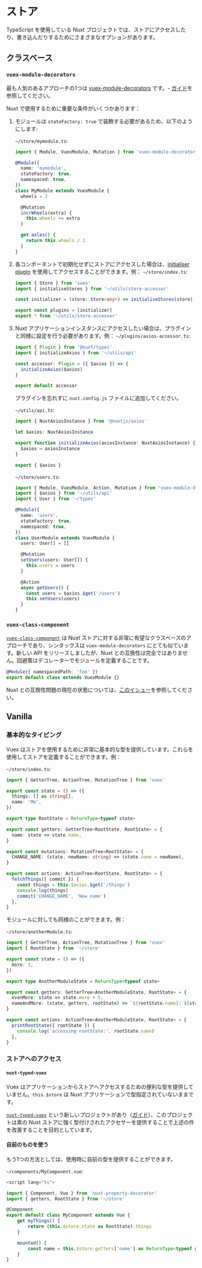 # ストア

TypeScript を使用している Nuxt プロジェクトでは、ストアにアクセスしたり、書き込んだりするためにさまざまなオプションがあります。

## クラスベース

### `vuex-module-decorators`

最も人気のあるアプローチの1つは [vuex-module-decorators](https://github.com/championswimmer/vuex-module-decorators) です。- [ガイド](https://championswimmer.in/vuex-module-decorators/)を参照してください。


Nuxt で使用するために重要な条件がいくつかあります：

1. モジュールは `stateFactory: true` で装飾する必要があるため、以下のようにします:

   `~/store/mymodule.ts`:

   ```ts
   import { Module, VuexModule, Mutation } from 'vuex-module-decorators'

   @Module({
     name: 'mymodule',
     stateFactory: true,
     namespaced: true,
   })
   class MyModule extends VuexModule {
     wheels = 2

     @Mutation
     incrWheels(extra) {
       this.wheels += extra
     }

     get axles() {
       return this.wheels / 2
     }
   }
   ```

2. 各コンポーネントで初期化せずにストアにアクセスした場合は、[initialiser plugin](https://github.com/championswimmer/vuex-module-decorators#accessing-modules-with-nuxtjs) を使用してアクセスすることができます。例：
   `~/store/index.ts`:

   ```ts
   import { Store } from 'vuex'
   import { initialiseStores } from '~/utils/store-accessor'

   const initializer = (store: Store<any>) => initialiseStores(store)

   export const plugins = [initializer]
   export * from '~/utils/store-accessor'
   ```

3. Nuxt アプリケーションインスタンスにアクセスしたい場合は、プラグインと同様に設定を行う必要があります。例：
   `~/plugins/axios-accessor.ts`:

   ```ts
   import { Plugin } from '@nuxt/types'
   import { initializeAxios } from '~/utils/api'

   const accessor: Plugin = ({ $axios }) => {
     initializeAxios($axios)
   }

   export default accessor
   ```

   プラグインを忘れずに `nuxt.config.js` ファイルに追加してください。

   `~/utils/api.ts`:

   ```ts
   import { NuxtAxiosInstance } from '@nuxtjs/axios'

   let $axios: NuxtAxiosInstance

   export function initializeAxios(axiosInstance: NuxtAxiosInstance) {
     $axios = axiosInstance
   }
   
   export { $axios }
   ```

   `~/store/users.ts`:

   ```ts
   import { Module, VuexModule, Action, Mutation } from 'vuex-module-decorators'
   import { $axios } from '~/utils/api'
   import { User } from '~/types'

   @Module({
     name: 'users',
     stateFactory: true,
     namespaced: true,
   })
   class UserModule extends VuexModule {
     users: User[] = []

     @Mutation
     setUsers(users: User[]) {
       this.users = users
     }

     @Action
     async getUsers() {
       const users = $axios.$get('/users')
       this.setUsers(users)
     }
   }
   ```

### `vuex-class-component`

[`vuex-class-component`](https://github.com/michaelolof/vuex-class-component) は Nuxt ストアに対する非常に有望なクラスベースのアプローチであり、シンタックスは `vuex-module-decorators` にとても似ています。新しい API をリリースしましたが、Nuxt との互換性は完全ではありません。回避策はデコレーターでモジュールを定義することです。

```ts
@Module({ namespacedPath: 'foo' })
export default class extends VuexModule {}
```

Nuxt との互換性問題の現在の状態については、[このイシュー](https://github.com/michaelolof/vuex-class-component/issues/43)を参照してください。

## Vanilla

### 基本的なタイピング

Vuex はストアを使用するために非常に基本的な型を提供しています。これらを使用してストアを定義することができます。例：

`~/store/index.ts`:

```ts
import { GetterTree, ActionTree, MutationTree } from 'vuex'

export const state = () => ({
  things: [] as string[],
  name: 'Me',
})

export type RootState = ReturnType<typeof state>

export const getters: GetterTree<RootState, RootState> = {
  name: state => state.name,
}

export const mutations: MutationTree<RootState> = {
  CHANGE_NAME: (state, newName: string) => (state.name = newName),
}

export const actions: ActionTree<RootState, RootState> = {
  fetchThings({ commit }) {
    const things = this.$axios.$get('/things')
    console.log(things)
    commit('CHANGE_NAME', 'New name')
  },
}
```

モジュールに対しても同様のことができます。例：

`~/store/anotherModule.ts`:
```ts
import { GetterTree, ActionTree, MutationTree } from 'vuex'
import { RootState } from '~/store'

export const state = () => ({
  more: 3,
})

export type AnotherModuleState = ReturnType<typeof state>

export const getters: GetterTree<AnotherModuleState, RootState> = {
  evenMore: state => state.more + 5,
  nameAndMore: (state, getters, rootState) => `${rootState.name}: ${state.more}`,
}

export const actions: ActionTree<AnotherModuleState, RootState> = {
  printRootState({ rootState }) {
    console.log('accessing rootState:', rootState.name)
  },
}
```

### ストアへのアクセス

#### `nuxt-typed-vuex`

Vuex はアプリケーションからストアへアクセスするための便利な型を提供していません。`this.$store` は Nuxt アプリケーションで型指定されていないままです。

[`nuxt-typed-vuex`](https://github.com/danielroe/nuxt-typed-vuex) という新しいプロジェクトがあり（[ガイド](https://nuxt-typed-vuex.danielcroe.com/)）、このプロジェクトは素の Nuxt ストアに強く型付けされたアクセサーを提供することで上述の件を改善することを目的としています。

#### 自前のものを使う

もう1つの方法としては、使用時に自前の型を提供することができます。

`~/components/MyComponent.vue`:

```ts
<script lang="ts">

import { Component, Vue } from 'nuxt-property-decorator'
import { getters, RootState } from '~/store'

@Component
export default class MyComponent extends Vue {
    get myThings() {
        return (this.$store.state as RootState).things
    }

    mounted() {
        const name = this.$store.getters['name'] as ReturnType<typeof getters.name>
    }
}
```
